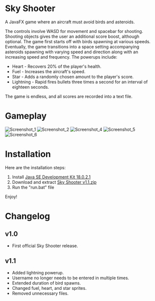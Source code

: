 # Sky Shooter
A JavaFX game where an aircraft must avoid birds and asteroids.

The controls involve WASD for movement and spacebar for shooting. Shooting objects gives the user an additional score boost, although optional. The game first starts off with birds spawning at various speeds. Eventually, the game transitions into a space setting accompanying asteroids spawning with varying speed and direction along with an increasing speed and frequency. The powerups include:

- Heart - Recovers 20% of the player's health.
- Fuel - Increases the aircraft's speed.
- Star - Adds a randomly chosen amount to the player's score.
- Lightning - Rapid fires bullets three times a second for an interval of eighteen seconds.

The game is endless, and all scores are recorded into a text file.

# Gameplay

![Screenshot_1](https://user-images.githubusercontent.com/110805848/227341422-82cec206-2d71-4ae0-a400-45d07d1a78ab.jpg)
![Screenshot_2](https://user-images.githubusercontent.com/110805848/227341476-85e20d13-5972-47d9-8410-b886722262bf.jpg)
![Screenshot_4](https://user-images.githubusercontent.com/110805848/227341501-1ca56124-0183-4153-9bb8-90b52a7b55c1.jpg)
![Screenshot_5](https://user-images.githubusercontent.com/110805848/227341536-1264b5cd-079b-4687-bfbc-0b45f11be5b6.jpg)
![Screenshot_6](https://user-images.githubusercontent.com/110805848/227341448-a936cb35-29fc-4b44-a306-618a5da0299d.jpg)

# Installation
Here are the installation steps:
1. Install [Java SE Development Kit 18.0.2.1](https://www.oracle.com/java/technologies/downloads/#jdk18-windows)
2. Download and extract [Sky Shooter v1.1.zip](https://github.com/PranithVP/Sky-Shooter/tree/main/downloads)
3. Run the "run.bat" file

Enjoy!

# Changelog

## v1.0

- First official Sky Shooter release.

## v1.1

- Added lightning powerup.
- Username no longer needs to be entered in multiple times.
- Extended duration of bird spawns.
- Changed fuel, heart, and star sprites.
- Removed unnecessary files.
